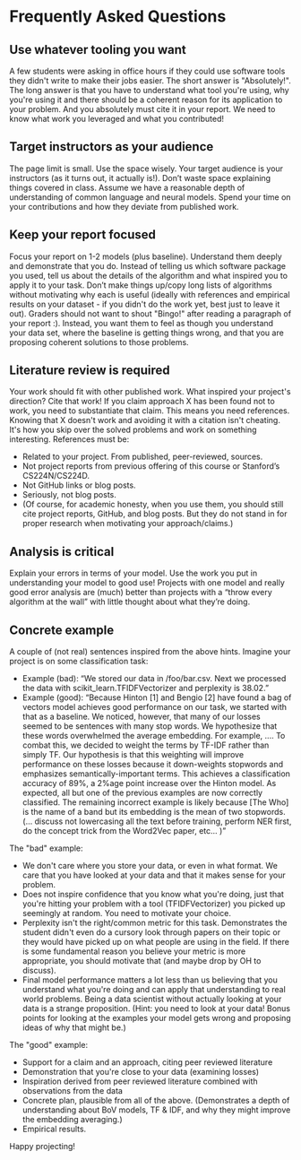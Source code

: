 # Frequently Asked Questions

## Use whatever tooling you want

A few students were asking in office hours if they could use software tools they didn't write to make their jobs easier.  The short answer is "Absolutely!".  The long answer is that you have to understand what tool you're using, why you're using it and there should be a coherent reason for its application to your problem.  And you absolutely must cite it in your report.  We need to know what work you leveraged and what you contributed!
 
## Target instructors as your audience

The page limit is small. Use the space wisely.  Your target audience is your instructors (as it turns out, it actually is!).  Don’t waste space explaining things covered in class.  Assume we have a reasonable depth of understanding of common language and neural models.  Spend your time on your contributions and how they deviate from published work.

## Keep your report focused
Focus your report on 1-2 models (plus baseline).  Understand them deeply and demonstrate that you do.  Instead of telling us which software package you used, tell us about the details of the algorithm and what inspired you to apply it to your task.  Don’t make things up/copy long lists of algorithms without motivating why each is useful (ideally with references and empirical results on your dataset - if you didn't do the work yet, best just to leave it out).  Graders should not want to shout "Bingo!" after reading a paragraph of your report :).  Instead, you want them to feel as though you understand your data set, where the baseline is getting things wrong, and that you are proposing coherent solutions to those problems.

## Literature review is required
Your work should fit with other published work.  What inspired your project's direction?  Cite that work!  If you claim approach X has been found not to work, you need to substantiate that claim.  This means you need references.  Knowing that X doesn't work and avoiding it with a citation isn't cheating.  It's how you skip over the solved problems and work on something interesting.  References must be:

* Related to your project.
From published, peer-reviewed, sources.
* Not project reports from previous offering of this course or Stanford’s CS224N/CS224D.
* Not GitHub links or blog posts.
* Seriously, not blog posts.
* (Of course, for academic honesty, when you use them, you should still cite project reports, GitHub, and blog posts.  But they do not stand in for proper research when motivating your approach/claims.)

## Analysis is critical

Explain your errors in terms of your model.  Use the work you put in understanding your model to good use!  Projects with one model and really good error analysis are (much) better than projects with a “throw every algorithm at the wall” with little thought about what they’re doing.

## Concrete example
A couple of (not real) sentences inspired from the above hints.  Imagine your project is on some classification task:

* Example (bad): “We stored our data in /foo/bar.csv.  Next we processed the data with scikit_learn.TFIDFVectorizer and perplexity is 38.02.”
* Example (good): “Because Hinton [1] and Bengio [2] have found a bag of vectors model achieves good performance on our task, we started with that as a baseline.  We noticed, however, that many of our losses seemed to be sentences with many stop words.  We hypothesize that these words overwhelmed the average embedding.  For example, ....  To combat this, we decided to weight the terms by TF-IDF rather than simply TF.  Our hypothesis is that this weighting will improve performance on these losses because it down-weights stopwords and emphasizes semantically-important terms.  This achieves a classification accuracy of 89%, a 2%age point increase over the Hinton model.  As expected, all but one of the previous examples are now correctly classified.  The remaining incorrect example is likely because [The Who] is the name of a band but its embedding is the mean of two stopwords.  (... discuss not lowercasing all the text before training, perform NER first, do the concept trick from the Word2Vec paper, etc... )” 
 
The "bad" example:

* We don't care where you store your data, or even in what format.  We care that you have looked at your data and that it makes sense for your problem.
* Does not inspire confidence that you know what you're doing, just that you're hitting your problem with a tool (TFIDFVectorizer) you picked up seemingly at random.  You need to motivate your choice.
* Perplexity isn't the right/common metric for this task.  Demonstrates the student didn't even do a cursory look through papers on their topic or they would have picked up on what people are using in the field.  If there is some fundamental reason you believe your metric is more appropriate, you should motivate that (and maybe drop by OH to discuss).
* Final model performance matters a lot less than us believing that you understand what you're doing and can apply that understanding to real world problems.  Being a data scientist without actually looking at your data is a strange proposition.  (Hint: you need to look at your data!  Bonus points for looking at the examples your model gets wrong and proposing ideas of why that might be.)
 
The "good" example:

* Support for a claim and an approach, citing peer reviewed literature
* Demonstration that you're close to your data (examining losses)
* Inspiration derived from peer reviewed literature combined with observations from the data
* Concrete plan, plausible from all of the above.  (Demonstrates a depth of understanding about BoV models, TF & IDF, and why they might improve the embedding averaging.)
* Empirical results.
 
Happy projecting!
